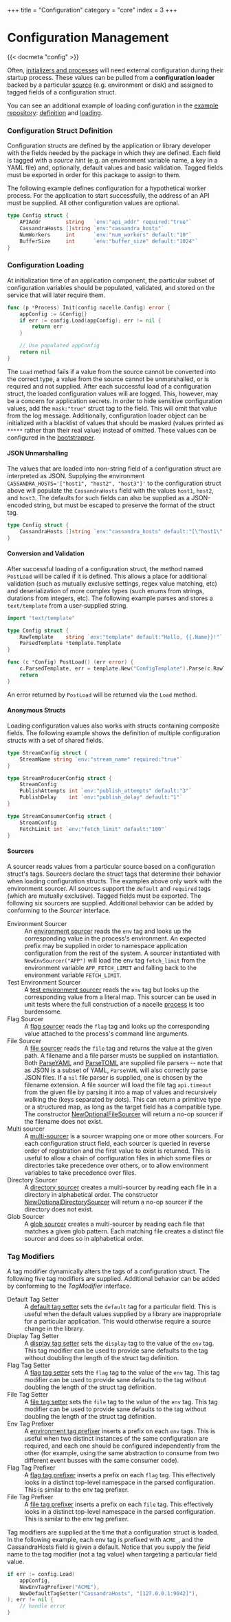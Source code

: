 +++
title = "Configuration"
category = "core"
index = 3
+++

# Configuration Management

{{< docmeta "config" >}}

<!-- Fold -->

Often, [initializers and processes](https://nacelle.dev/docs/core/process) will need external configuration during their startup process. These values can be pulled from a **configuration loader** backed by a particular [source](#sourcers) (e.g. environment or disk) and assigned to tagged fields of a configuration struct.

You can see an additional example of loading configuration in the [example repository](https://github.com/go-nacelle/example): [definition](https://github.com/go-nacelle/example/blob/843979aaa86786784a1ca3646e8d0d1f69e29c65/internal/redis_initializer.go#L13) and [loading](https://github.com/go-nacelle/example/blob/843979aaa86786784a1ca3646e8d0d1f69e29c65/internal/redis_initializer.go#L36).

### Configuration Struct Definition

Configuration structs are defined by the application or library developer with the fields needed by the package in which they are defined. Each field is tagged with a *source hint* (e.g. an environment variable name, a key in a YAML file) and, optionally, default values and basic validation. Tagged fields must be exported in order for this package to assign to them.

The following example defines configuration for a hypothetical worker process. For the application to start successfully, the address of an API must be supplied. All other configuration values are optional.

```go
type Config struct {
    APIAddr        string   `env:"api_addr" required:"true"`
    CassandraHosts []string `env:"cassandra_hosts"`
    NumWorkers     int      `env:"num_workers" default:"10"`
    BufferSize     int      `env:"buffer_size" default:"1024"`
}
```

### Configuration Loading

At initialization time of an application component, the particular subset of configuration variables should be populated, validated, and stored on the service that will later require them.

```go
func (p *Process) Init(config nacelle.Config) error {
    appConfig := &Config{}
    if err := config.Load(appConfig); err != nil {
        return err
    }

    // Use populated appConfig
    return nil
}
```

The `Load` method fails if a value from the source cannot be converted into the correct type, a value from the source cannot be unmarshalled, or is required and not supplied. After each successful load of a configuration struct, the loaded configuration values will are logged. This, however, may be a concern for application secrets. In order to hide sensitive configuration values, add the `mask:"true"` struct tag to the field. This will omit that value from the log message. Additionally, configuration loader object can be initialized with a blacklist of values that should be masked (values printed as `*****` rather than their real value) instead of omitted. These values can be configured in the [bootstrapper](https://nacelle.dev/docs/core).

#### JSON Unmarshalling

The values that are loaded into non-string field of a configuration struct are interpreted as JSON. Supplying the environment `CASSANDRA_HOSTS='["host1", "host2", "host3"]'` to the configuration struct above will populate the `CassandraHosts` field with the values `host1`, `host2`, and `host3`. The defaults for such fields can also be supplied as a JSON-encoded string, but must be escaped to preserve the format of the struct tag.

```go
type Config struct {
    CassandraHosts []string `env:"cassandra_hosts" default:"[\"host1\", \"host2\", \"host3\"]"`
}
```

#### Conversion and Validation

After successful loading of a configuration struct, the method named `PostLoad` will be called if it is defined. This allows a place for additional validation (such as mutually exclusive settings, regex value matching, etc) and deserialization of more complex types (such enums from strings, durations from integers, etc). The following example parses and stores a `text/template` from a user-supplied string.

```go
import "text/template"

type Config struct {
    RawTemplate    string `env:"template" default:"Hello, {{.Name}}!"`
    ParsedTemplate *template.Template
}

func (c *Config) PostLoad() (err error) {
    c.ParsedTemplate, err = template.New("ConfigTemplate").Parse(c.RawTemplate)
    return
}
```

An error returned by `PostLoad` will be returned via the `Load` method.

#### Anonymous Structs

Loading configuration values also works with structs containing composite fields. The following example shows the definition of multiple configuration structs with a set of shared fields.

```go
type StreamConfig struct {
    StreamName string `env:"stream_name" required:"true"`
}

type StreamProducerConfig struct {
    StreamConfig
    PublishAttempts int `env:"publish_attempts" default:"3"`
    PublishDelay    int `env:"publish_delay" default:"1"`
}

type StreamConsumerConfig struct {
    StreamConfig
    FetchLimit int `env:"fetch_limit" default:"100"`
}
```

#### Sourcers

A sourcer reads values from a particular source based on a configuration struct's tags. Sourcers declare the struct tags that determine their behavior when loading configuration structs. The examples above only work with the environment sourcer. All sources support the `default` and `required` tags (which are mutually exclusive). Tagged fields must be exported. The following six sourcers are supplied. Additional behavior can be added by conforming to the *Sourcer* interface.

<dl>
  <dt>Environment Sourcer</dt>
  <dd>An <a href="https://godoc.org/github.com/go-nacelle/config#NewEnvSourcer">environment sourcer</a> reads the <code>env</code> tag and looks up the corresponding value in the process's environment. An expected prefix may be supplied in order to namespace application configuration from the rest of the system. A sourcer instantiated with <code>NewEnvSourcer("APP")</code> will load the env tag <code>fetch_limit</code> from the environment variable <code>APP_FETCH_LIMIT</code> and falling back to the environment variable <code>FETCH_LIMIT</code>.</dd>

  <dt>Test Environment Sourcer</dt>
  <dd>A <a href="https://godoc.org/github.com/go-nacelle/config#NewTestEnvSourcer">test environment sourcer</a> reads the <code>env</code> tag but looks up the corresponding value from a literal map. This sourcer can be used in unit tests where the full construction of a nacelle <a href="https://nacelle.dev/docs/core/process">process</a> is too burdensome.</dd>

  <dt>Flag Sourcer</dt>
  <dd>A <a href="https://godoc.org/github.com/go-nacelle/config#NewFlagSourcer">flag sourcer</a> reads the <code>flag</code> tag and looks up the corresponding value attached to the process's command line arguments.</dd>

  <dt>File Sourcer</dt>
  <dd>A <a href="https://godoc.org/github.com/go-nacelle/config#NewFileSourcer">file sourcer</a> reads the <code>file</code> tag and returns the value at the given path. A filename and a file parser musts be supplied on instantiation. Both <a href="https://godoc.org/github.com/go-nacelle/config#ParseYAML">ParseYAML</a> and <a href="https://godoc.org/github.com/go-nacelle/config#ParseTOML">ParseTOML</a> are supplied file parsers -- note that as JSON is a subset of YAML, <code>ParseYAML</code> will also correctly parse JSON files. If a <code>nil</code> file parser is supplied, one is chosen by the filename extension. A file sourcer will load the file tag <code>api.timeout</code> from the given file by parsing it into a map of values and recursively walking the (keys separated by dots). This can return a primitive type or a structured map, as long as the target field has a compatible type. The constructor <a href="https://godoc.org/github.com/go-nacelle/config#NewOptionalFileSourcer">NewOptionalFileSourcer</a> will return a no-op sourcer if the filename does not exist.</dd>

  <dt>Multi sourcer</dt>
  <dd>A <a href="https://godoc.org/github.com/go-nacelle/config#NewMultiSourcer">multi-sourcer</a> is a sourcer wrapping one or more other sourcers. For each configuration struct field, each sourcer is queried in reverse order of registration and the first value to exist is returned. This is useful to allow a chain of configuration files in which some files or directories take precedence over others, or to allow environment variables to take precedence over files.</dd>

  <dt>Directory Sourcer</dt>
  <dd>A <a href="https://godoc.org/github.com/go-nacelle/config#NewDirectorySourcer">directory sourcer</a> creates a multi-sourcer by reading each file in a directory in alphabetical order. The constructor <a href="https://godoc.org/github.com/go-nacelle/config#NewOptionalDirectorySourcer">NewOptionalDirectorySourcer</a> will return a no-op sourcer if the directory does not exist.</dd>

  <dt>Glob Sourcer</dt>
  <dd>A <a href="https://godoc.org/github.com/go-nacelle/config#NewGlobSourcer">glob sourcer</a> creates a multi-sourcer by reading each file that matches a given glob pattern. Each matching file creates a distinct file sourcer and does so in alphabetical order.</dd>
</dl>

### Tag Modifiers

A tag modifier dynamically alters the tags of a configuration struct. The following five tag modifiers are supplied. Additional behavior can be added by conforming to the *TagModifier* interface.

<dl>
  <dt>Default Tag Setter</dt>
  <dd>A <a href="https://godoc.org/github.com/go-nacelle/config#NewDefaultTagSetter">default tag setter</a> sets the <code>default</code> tag for a particular field. This is useful when the default values supplied by a library are inappropriate for a particular application. This would otherwise require a source change in the library.</dd>

  <dt>Display Tag Setter</dt>
  <dd>A <a href="https://godoc.org/github.com/go-nacelle/config#NewDisplayTagSetter">display tag setter</a> sets the <code>display</code> tag to the value of the <code>env</code> tag. This tag modifier can be used to provide sane defaults to the tag without doubling the length of the struct tag definition.</dd>

  <dt>Flag Tag Setter</dt>
  <dd>A <a href="https://godoc.org/github.com/go-nacelle/config#NewFlagTagSetter">flag tag setter</a> sets the <code>flag</code> tag to the value of the <code>env</code> tag. This tag modifier can be used to provide sane defaults to the tag without doubling the length of the struct tag definition.</dd>

  <dt>File Tag Setter</dt>
  <dd>A <a href="https://godoc.org/github.com/go-nacelle/config#NewFileTagSetter">file tag setter</a> sets the <code>file</code> tag to the value of the <code>env</code> tag. This tag modifier can be used to provide sane defaults to the tag without doubling the length of the struct tag definition.</dd>

  <dt>Env Tag Prefixer</dt>
  <dd>A <a href="https://godoc.org/github.com/go-nacelle/config#NewEnvTagPrefixer">environment tag prefixer</a> inserts a prefix on each <code>env</code> tags. This is useful when two distinct instances of the same configuration are required, and each one should be configured independently from the other (for example, using the same abstraction to consume from two different event busses with the same consumer code).</dd>

  <dt>Flag Tag Prefixer</dt>
  <dd>A <a href="https://godoc.org/github.com/go-nacelle/config#NewFlagTagPrefixer">flag tag prefixer</a> inserts a prefix on each <code>flag</code> tag. This effectively looks in a distinct top-level namespace in the parsed configuration. This is similar to the env tag prefixer.</dd>

  <dt>File Tag Prefixer</dt>
  <dd>A <a href="https://godoc.org/github.com/go-nacelle/config#NewFileTagPrefixer">file tag prefixer</a> inserts a prefix on each <code>file</code> tag. This effectively looks in a distinct top-level namespace in the parsed configuration. This is similar to the env tag prefixer.</dd>
</dl>

Tag modifiers are supplied at the time that a configuration struct is loaded. In the following example, each env tag is prefixed with `ACME_`, and the CassandraHosts field is given a default. Notice that you supply the *field* name to the tag modifier (not a tag value) when targeting a particular field value.

```go
if err := config.Load(
    appConfig,
    NewEnvTagPrefixer("ACME"),
    NewDefaultTagSetter("CassandraHosts", "[127.0.0.1:9042]"),
); err != nil {
    // handle error
}
```
